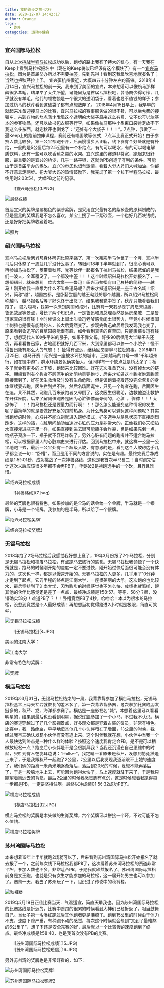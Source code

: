 ```yaml
---
title: 我的跑步之旅-远行
date: 2020-12-07 14:42:17
author: Orange
tags:
  - 跑步
categories: 运动与健身
---
```



### 宜兴国际马拉松 ###

自从上次[挑战半程马拉松](https://www.kai666666.top/2020/12/04/%E6%88%91%E7%9A%84%E8%B7%91%E6%AD%A5%E4%B9%8B%E6%97%85-%E8%B5%B7%E8%88%AA/#more)成功以后，跑步的路上我有了特大的信心，有一天我在Keep上看到马拉松报名中（现在的Keep貌似已经没有这个模块了）有一个[宜兴马拉松](http://yixingmarathon.com/)，因为是首届举办所以不需要抽签，先到先得！看到这我很欣喜地就报名了；当然也把秋芹拉上了。
宜兴离杭州很近，大概四五十分钟左右的高铁。2018年4月14日，宜兴马拉松的前一天，我来到了美丽的宜兴，本来想着可以像杭马那样薅很多羊毛，结果来了大失所望，可能因为是首届马拉松吧，赞助商少得可怜，几乎就没有羊毛。他们的领物袋是一个很大的透明袋子，看着也是不值钱的样子；参加过杭马的秋芹看到这破袋子都有点想放弃了。
2018年4月15日早上，我早早的就起来准备迎接马上的比赛，宜兴马拉松的赛事服务做的很不错，可以坐免费的接驳车。来到存物的地点我才发现这个透明的大袋子原来这么有用，它不仅可以放基本的参赛物品，还可以放书包衣服等行李，如果像杭马那种小型束口袋肯定放不下我这么多东西，就连秋芹也倒戈了：“还好有个大袋子！！！”。7点钟，我做了一遍Keep上的跑前拉伸课程，赛前还有唱国歌等仪式，7点半比赛正式开始！由于参赛人数比较多，第一公里都跑不开，后面慢慢步入正轨，线下赛有个好处就是有补给，一般的是5公里后每2.5公里有一个补给点，有的可以喝水，有的可以喝电解质饮料，还有一些可以吃香蕉之类的水果。宜兴这里的赛道非常宽，跑起来很舒服，最重要的是宜兴的桥少，几乎一路平坦，这就为PB创造了有利的条件。可能由于是首届举办的缘故，宜兴的市民也很有激情，看着大爷大妈们大喊加油，你都不好意思走两步。在大爷大妈的热情鼓励下，我完成了第一个线下半程马拉松，最终用时2:03:54，大幅PB之前的记录。

<div style="max-width:450px;margin:auto">
![宜兴马拉松](1.PNG)
</div>

![最终成绩](2.jpeg)

首届宜兴的奖牌是黑褐色的紫砂奖牌，是采用宜兴最有名的紫砂壶的原料制成的，但是黑黑的奖牌我是不怎么喜欢，某宝上搜了一下紫砂壶，一个也好几百块钱呢，还是好好把奖牌收藏着吧。

![照片](3.JPG)

### 绍兴国际马拉松 ###

宜兴马拉松后我发现身体确实比原来强了，第一次跑完半马休整了一个月，宜兴半马后只休整了一周就几乎没什么事了。转眼间18年下半年就到了，很高心地可以再参加马拉松了，我带着秋芹、党等伙伴一起报名了杭州马拉松，结果悲催的是我们一波人，全军覆没了，一个都没中签！！！这个时候绍兴马拉松开始报名了，一想都绍兴，就会想到一位大文豪——鲁迅！绍兴马拉松有自己独特的简称——越马！刚开始我一直想为什么不叫鲁迅马呢？后来才知道绍兴是一座千古名城！绍兴，简称“越”，越国古都，是卧薪尝胆的越王勾践的那个越国，所以绍兴马拉松简称越马！越马报名后等了好久终于出签了，结果我和党中签了，秋芹只能看着我们跑了。
因为越马，我第一次来到美丽的绍兴，比赛前一天我参观了周恩来祖居、鲁迅故居等景点，增长了两个知识点，一是鲁迅和周总理竟然是远房亲戚，二是鲁迅家真的很有钱！小时候课文上闰土叫鲁迅老爷感觉闰土很势力，毕竟小时候很闰土刺猹也是很有能耐的人，长大后竟然变了。参观完鲁迅故居后我发现我也变了，原来看到鲁迅写的百草园感觉很有趣，如今看到真实的百草园，只能羡慕鲁迅有钱了，想想现代人100多平米的房子，如果不靠父母，好多90后得用大半辈子去还贷，再看看鲁迅家，占地面积就好几百平米，大到家里都可以修一个小院子！怪不得鲁迅能有那么大的气魄！！
扯得有点远，继续回来聊聊马拉松的事。2018年11月25日，越马开赛！绍兴是一座被水环绕的城市，正如越马的口号一样“千年越州行，如在镜中游”，群水环绕景色确实怡人，但同样有一个缺点就是桥太多了；桥多了就会有更多的上下坡，跑起来比较困难。好在这次准备充分，没有掉太大的链子。期间看到有个跑者不顾医生的劝阻执意要跑步，后来才知道这个跑者跑着跑着直接晕到了，好在医生救治及时没有生命危险，但是该跑着拖着还没完全恢复的身体继续要去跑，医生拦到拦不住，然后名场面诞生，只见一个跑者在跑，后面医生在追。果不其然，没跑几百米该跑者又晕倒了，这次医生很聪明，边救他边让救护车开往医院。后来了解到该跑者是因为心脏骤停而晕倒的，心脏..。骤停！！！太恐怖了！！！跑马拉松还是要量力而行啊！！！那么怎么能避免这种情况的发生呢？最简单的就是要做好充足的跑前热身。为什么热身可以避免这种问题呢？其实当跑步的时候，心脏并不能立刻就进入跑步模式，好多选手从静息状态下直接剧烈跑步，这样的话，心脏瞬间跳动加速对心脏的压力是非常大的，正像我们冬天把热水直接灌进瓶子里一样，如果直接到进去很可能瓶子会炸裂，但是如果先倒一点，给瓶子预热一下，瓶子就不容易炸裂了。另外心脏有问题的跑者并不适合跑马拉松，可以根据家里人的心脏病史来进行评估。回到马拉松中来，就这样一公里一公里地跑下去，最后一公里处有一个超级大坡，有意思的是，看到这个大坡的选手几乎都会说一句：“卧槽”，而且是用不同的方言说的，实在是有趣。最终完赛后净成绩是1:59:01秒，成功挑战了一次神兽路线，这也是我首次半马破二！当时跑完估计这次以后应该很多年都不会再PB了，毕竟破2是初跑选手的一个砍，且行且珍惜。

![绍兴马拉松成绩](4.JPG)

<div style="max-width:450px;margin:auto">
![神兽路线](7.jpeg)
</div>

最终的奖牌也很有特色，如果参加的是全马的话会给一个金牌，半马就是一个银牌，小马是一个铜牌。我参加的是半马，所以给了一个银牌。

![绍兴马拉松奖牌1](5.JPG)

![绍兴马拉松奖牌2](6.JPG)

### 无锡马拉松 ###

2018年跑了2场马拉松后我感觉我好想上瘾了，19年3月份报了2个马拉松，分别是无锡马拉松和横店马拉松，有点跑马去旅行的感觉。无锡马拉松我领悟了一个诀窍就是，跑马的时候刚开始的速度一定不要过快，刚开始过快后面很可能会没有体力的，这次也一样，都是以慢速开始的。无锡马拉松的人更多，几乎用了10分钟才走到了起点，它的半程的终点是江南大学，一座很美丽的大学。这次跑的也比较水，最后坚持到了江南大学，因为跑步的时候感觉也不怎么快，成绩也就那样，跟其他的伙伴比感觉还是差了一点点，最终净成绩是1:58:57。等等，58分？额，没错确实58分！难道PB了？！！卧槽竟然PB了4秒，哈哈哈！本以为很水的马拉松，没想到竟然是个人最好成绩！再想想当初觉得跑进2小时就是极限，简直可笑😀。

![无锡马拉松成绩](7.jpg)

<div style="max-width:450px;margin:auto">
![无锡马拉松](8.JPG)
</div>

美丽的江南大学：

![江南大学](9.JPG)

非常有特色的奖牌：

![奖牌](10.JPG)

### 横店马拉松 ###

2019年03月31日，无锡马拉松结束的一周，我背靠背参加了横店马拉松，无锡马拉松基本上两天左右就恢复的差不多了，第一次背靠背参赛，这次参加比赛的朋友挺多的，秋芹、党、海洋都参赛了。横店是一座影视名“城”，本想着这里可以看看明星的，结果到最后也没看到明星，据说[许凯](https://baike.baidu.com/item/%E8%AE%B8%E5%87%AF/20580848?fr=aladdin)参加了一个小马，不过我不认识。横店的赛道穿越过了好几个影视景点，好多观众都是穿着古装的演员，非常有特色。比赛中，我一路绝尘，早早地把其他几个小伙伴甩在了后面，13公里的时候，我经过我再三确认发现小伙伴有没有追上来。这个时候我就在想，小伙伴中当我一个人最快达到终点是一种什么样的体验？按照这个速度我肯定会PB，是不是可以稍微放轻松一点？跑完后小伙伴是不是会很崇拜我？当我还沉浸在自己思维中的时候，只听到有人在我耳边说：“Hello~”，我定睛一看原来是秋芹，没想到她竟然追上来了，于是我跟秋芹一起跑了2公里，2公里以后我发现我逐渐跟不上她的速度了，我们俩的距离一米两米地逐渐落后，落后到20米的时候，我想不能再落后了，于是一股脑地冲上去，可能因为跑得太快了，马上速度就降下来了，于是我只能望着她远去的背影。最后2公里的时候我感觉脚有点沉，这是时候想着我跑得每一步都是PB，一定要坚持住啊。最终以净成绩01:56:32成功PB了。

![横店马拉松成绩](11.png)

<div style="max-width:450px;margin:auto">
![横店马拉松](12.JPG)
</div>

横店马拉松的奖牌是木头做的生肖奖牌，六个奖牌可以拼接一个环，不过可能不怎么值钱。

![横店马拉松奖牌](13.JPG)

### 苏州湾国际马拉松 ###

本来想着19年上半年就跑2场就可以了，后来看到苏州湾国际马拉松开始报名了就去报了一个，之前每次线下马拉松我都PB了，这次看着苏州湾马拉松的赛道非常平坦，参加人数也不多，非常适合PB，于是我就欣然报名了。苏州湾国际马拉松前身是女王跑，也就是只有女生才能参加的马拉松，这一届开始男生也可以参加了。赛前一天，我去了苏州玩了一下，见识过了传说中的秋裤楼。

![秋裤楼](14.JPG)

2019年5月19日正值比赛当天，气温适宜，简直天助我也。因为苏州湾国际马拉松的比赛路线是折返的，比赛中途跑的很累的时候看到大神们已经折返了，相当鼓舞自己。当女子第一名[潘红](https://baike.baidu.com/item/%E6%BD%98%E7%BA%A2/23245192?fr=aladdin)跑过后其他跑者更是沸腾了。跑到15公里的时候由于体力不支，速度下降严重，有种跑不动的感觉，每次这个时候就会想到“又到了最难熬的6公里了”，想了下还是安全完赛的好，最后就以一个比较慢的速度跑到了终点。最终净成绩是1:58:40，也是我首次没有PB的比赛。

<div style="max-width:450px;margin:auto">
![苏州湾国际马拉松成绩](15.JPG)
</div>

<div style="max-width:450px;margin:auto">
![苏州湾国际马拉松短信](16.JPG)
</div>

另外苏州湾的奖牌也是非常好看的，如下：

![苏州湾国际马拉松奖牌1](17.JPG)

![苏州湾国际马拉松奖牌2](18.JPG)

